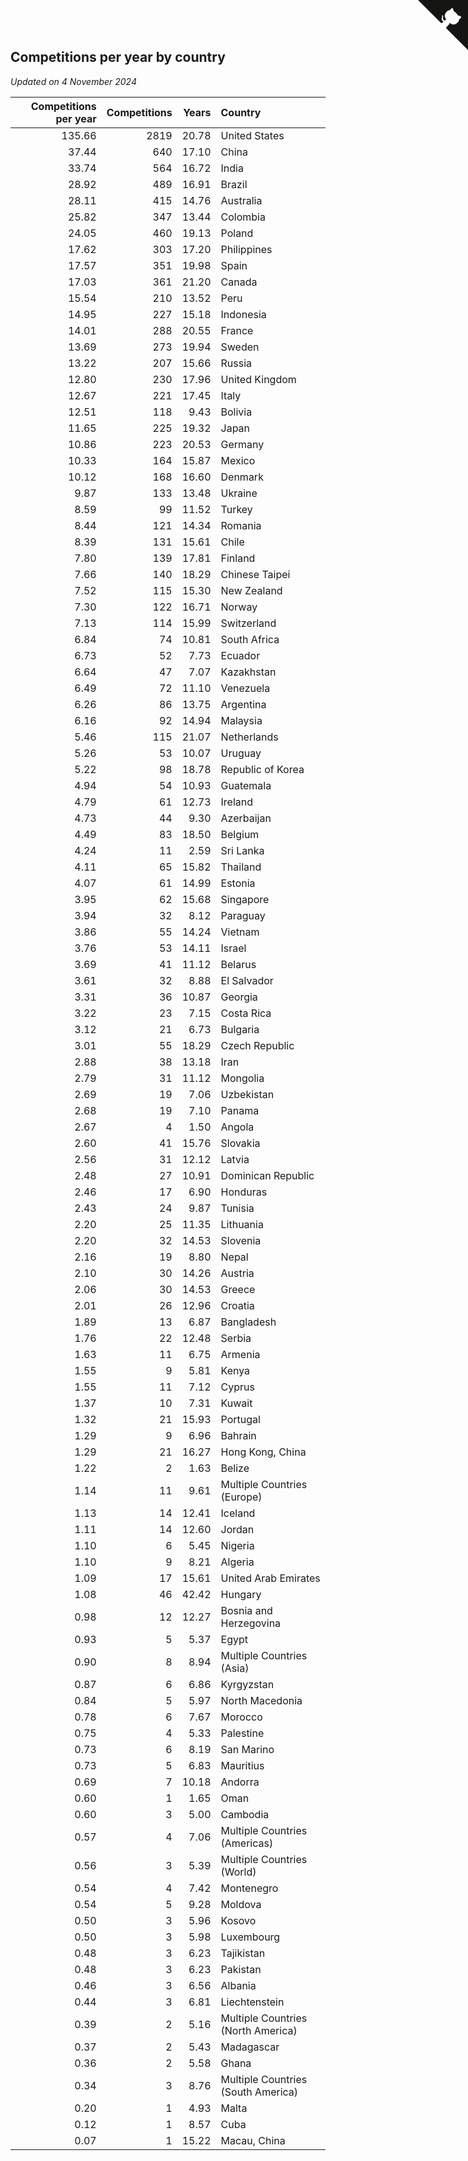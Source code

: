 ## Competitions per year by country

*Updated on  4 November 2024*

| Competitions per year | Competitions | Years | Country |
| ---: | ---: | ---: | :--- |
| 135.66 | 2819 | 20.78 | United States |
| 37.44 | 640 | 17.10 | China |
| 33.74 | 564 | 16.72 | India |
| 28.92 | 489 | 16.91 | Brazil |
| 28.11 | 415 | 14.76 | Australia |
| 25.82 | 347 | 13.44 | Colombia |
| 24.05 | 460 | 19.13 | Poland |
| 17.62 | 303 | 17.20 | Philippines |
| 17.57 | 351 | 19.98 | Spain |
| 17.03 | 361 | 21.20 | Canada |
| 15.54 | 210 | 13.52 | Peru |
| 14.95 | 227 | 15.18 | Indonesia |
| 14.01 | 288 | 20.55 | France |
| 13.69 | 273 | 19.94 | Sweden |
| 13.22 | 207 | 15.66 | Russia |
| 12.80 | 230 | 17.96 | United Kingdom |
| 12.67 | 221 | 17.45 | Italy |
| 12.51 | 118 | 9.43 | Bolivia |
| 11.65 | 225 | 19.32 | Japan |
| 10.86 | 223 | 20.53 | Germany |
| 10.33 | 164 | 15.87 | Mexico |
| 10.12 | 168 | 16.60 | Denmark |
| 9.87 | 133 | 13.48 | Ukraine |
| 8.59 | 99 | 11.52 | Turkey |
| 8.44 | 121 | 14.34 | Romania |
| 8.39 | 131 | 15.61 | Chile |
| 7.80 | 139 | 17.81 | Finland |
| 7.66 | 140 | 18.29 | Chinese Taipei |
| 7.52 | 115 | 15.30 | New Zealand |
| 7.30 | 122 | 16.71 | Norway |
| 7.13 | 114 | 15.99 | Switzerland |
| 6.84 | 74 | 10.81 | South Africa |
| 6.73 | 52 | 7.73 | Ecuador |
| 6.64 | 47 | 7.07 | Kazakhstan |
| 6.49 | 72 | 11.10 | Venezuela |
| 6.26 | 86 | 13.75 | Argentina |
| 6.16 | 92 | 14.94 | Malaysia |
| 5.46 | 115 | 21.07 | Netherlands |
| 5.26 | 53 | 10.07 | Uruguay |
| 5.22 | 98 | 18.78 | Republic of Korea |
| 4.94 | 54 | 10.93 | Guatemala |
| 4.79 | 61 | 12.73 | Ireland |
| 4.73 | 44 | 9.30 | Azerbaijan |
| 4.49 | 83 | 18.50 | Belgium |
| 4.24 | 11 | 2.59 | Sri Lanka |
| 4.11 | 65 | 15.82 | Thailand |
| 4.07 | 61 | 14.99 | Estonia |
| 3.95 | 62 | 15.68 | Singapore |
| 3.94 | 32 | 8.12 | Paraguay |
| 3.86 | 55 | 14.24 | Vietnam |
| 3.76 | 53 | 14.11 | Israel |
| 3.69 | 41 | 11.12 | Belarus |
| 3.61 | 32 | 8.88 | El Salvador |
| 3.31 | 36 | 10.87 | Georgia |
| 3.22 | 23 | 7.15 | Costa Rica |
| 3.12 | 21 | 6.73 | Bulgaria |
| 3.01 | 55 | 18.29 | Czech Republic |
| 2.88 | 38 | 13.18 | Iran |
| 2.79 | 31 | 11.12 | Mongolia |
| 2.69 | 19 | 7.06 | Uzbekistan |
| 2.68 | 19 | 7.10 | Panama |
| 2.67 | 4 | 1.50 | Angola |
| 2.60 | 41 | 15.76 | Slovakia |
| 2.56 | 31 | 12.12 | Latvia |
| 2.48 | 27 | 10.91 | Dominican Republic |
| 2.46 | 17 | 6.90 | Honduras |
| 2.43 | 24 | 9.87 | Tunisia |
| 2.20 | 25 | 11.35 | Lithuania |
| 2.20 | 32 | 14.53 | Slovenia |
| 2.16 | 19 | 8.80 | Nepal |
| 2.10 | 30 | 14.26 | Austria |
| 2.06 | 30 | 14.53 | Greece |
| 2.01 | 26 | 12.96 | Croatia |
| 1.89 | 13 | 6.87 | Bangladesh |
| 1.76 | 22 | 12.48 | Serbia |
| 1.63 | 11 | 6.75 | Armenia |
| 1.55 | 9 | 5.81 | Kenya |
| 1.55 | 11 | 7.12 | Cyprus |
| 1.37 | 10 | 7.31 | Kuwait |
| 1.32 | 21 | 15.93 | Portugal |
| 1.29 | 9 | 6.96 | Bahrain |
| 1.29 | 21 | 16.27 | Hong Kong, China |
| 1.22 | 2 | 1.63 | Belize |
| 1.14 | 11 | 9.61 | Multiple Countries (Europe) |
| 1.13 | 14 | 12.41 | Iceland |
| 1.11 | 14 | 12.60 | Jordan |
| 1.10 | 6 | 5.45 | Nigeria |
| 1.10 | 9 | 8.21 | Algeria |
| 1.09 | 17 | 15.61 | United Arab Emirates |
| 1.08 | 46 | 42.42 | Hungary |
| 0.98 | 12 | 12.27 | Bosnia and Herzegovina |
| 0.93 | 5 | 5.37 | Egypt |
| 0.90 | 8 | 8.94 | Multiple Countries (Asia) |
| 0.87 | 6 | 6.86 | Kyrgyzstan |
| 0.84 | 5 | 5.97 | North Macedonia |
| 0.78 | 6 | 7.67 | Morocco |
| 0.75 | 4 | 5.33 | Palestine |
| 0.73 | 6 | 8.19 | San Marino |
| 0.73 | 5 | 6.83 | Mauritius |
| 0.69 | 7 | 10.18 | Andorra |
| 0.60 | 1 | 1.65 | Oman |
| 0.60 | 3 | 5.00 | Cambodia |
| 0.57 | 4 | 7.06 | Multiple Countries (Americas) |
| 0.56 | 3 | 5.39 | Multiple Countries (World) |
| 0.54 | 4 | 7.42 | Montenegro |
| 0.54 | 5 | 9.28 | Moldova |
| 0.50 | 3 | 5.96 | Kosovo |
| 0.50 | 3 | 5.98 | Luxembourg |
| 0.48 | 3 | 6.23 | Tajikistan |
| 0.48 | 3 | 6.23 | Pakistan |
| 0.46 | 3 | 6.56 | Albania |
| 0.44 | 3 | 6.81 | Liechtenstein |
| 0.39 | 2 | 5.16 | Multiple Countries (North America) |
| 0.37 | 2 | 5.43 | Madagascar |
| 0.36 | 2 | 5.58 | Ghana |
| 0.34 | 3 | 8.76 | Multiple Countries (South America) |
| 0.20 | 1 | 4.93 | Malta |
| 0.12 | 1 | 8.57 | Cuba |
| 0.07 | 1 | 15.22 | Macau, China |


<a href="https://github.com/jonatanklosko/wca_statistics" class="github-corner" aria-label="View source on Github"><svg width="80" height="80" viewBox="0 0 250 250" style="fill:#151513; color:#fff; position: absolute; top: 0; border: 0; right: 0;" aria-hidden="true"><path d="M0,0 L115,115 L130,115 L142,142 L250,250 L250,0 Z"></path><path d="M128.3,109.0 C113.8,99.7 119.0,89.6 119.0,89.6 C122.0,82.7 120.5,78.6 120.5,78.6 C119.2,72.0 123.4,76.3 123.4,76.3 C127.3,80.9 125.5,87.3 125.5,87.3 C122.9,97.6 130.6,101.9 134.4,103.2" fill="currentColor" style="transform-origin: 130px 106px;" class="octo-arm"></path><path d="M115.0,115.0 C114.9,115.1 118.7,116.5 119.8,115.4 L133.7,101.6 C136.9,99.2 139.9,98.4 142.2,98.6 C133.8,88.0 127.5,74.4 143.8,58.0 C148.5,53.4 154.0,51.2 159.7,51.0 C160.3,49.4 163.2,43.6 171.4,40.1 C171.4,40.1 176.1,42.5 178.8,56.2 C183.1,58.6 187.2,61.8 190.9,65.4 C194.5,69.0 197.7,73.2 200.1,77.6 C213.8,80.2 216.3,84.9 216.3,84.9 C212.7,93.1 206.9,96.0 205.4,96.6 C205.1,102.4 203.0,107.8 198.3,112.5 C181.9,128.9 168.3,122.5 157.7,114.1 C157.9,116.9 156.7,120.9 152.7,124.9 L141.0,136.5 C139.8,137.7 141.6,141.9 141.8,141.8 Z" fill="currentColor" class="octo-body"></path></svg></a><style>.github-corner:hover .octo-arm{animation:octocat-wave 560ms ease-in-out}@keyframes octocat-wave{0%,100%{transform:rotate(0)}20%,60%{transform:rotate(-25deg)}40%,80%{transform:rotate(10deg)}}@media (max-width:500px){.github-corner:hover .octo-arm{animation:none}.github-corner .octo-arm{animation:octocat-wave 560ms ease-in-out}}</style>

